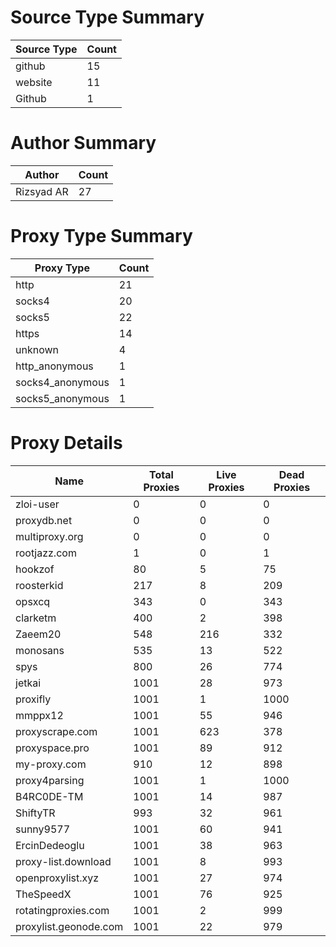 # Source Type Summary

| Source Type | Count |
|-------------|-------|
| github | 15 |
| website | 11 |
| Github | 1 |


# Author Summary

| Author | Count |
|--------|-------|
| Rizsyad AR | 27 |


# Proxy Type Summary

| Proxy Type | Count |
|------------|-------|
| http | 21 |
| socks4 | 20 |
| socks5 | 22 |
| https | 14 |
| unknown | 4 |
| http_anonymous | 1 |
| socks4_anonymous | 1 |
| socks5_anonymous | 1 |


# Proxy Details

| Name | Total Proxies | Live Proxies | Dead Proxies |
|------|---------------|--------------|---------------|
| zloi-user | 0 | 0 | 0 |
| proxydb.net | 0 | 0 | 0 |
| multiproxy.org | 0 | 0 | 0 |
| rootjazz.com | 1 | 0 | 1 |
| hookzof | 80 | 5 | 75 |
| roosterkid | 217 | 8 | 209 |
| opsxcq | 343 | 0 | 343 |
| clarketm | 400 | 2 | 398 |
| Zaeem20 | 548 | 216 | 332 |
| monosans | 535 | 13 | 522 |
| spys | 800 | 26 | 774 |
| jetkai | 1001 | 28 | 973 |
| proxifly | 1001 | 1 | 1000 |
| mmppx12 | 1001 | 55 | 946 |
| proxyscrape.com | 1001 | 623 | 378 |
| proxyspace.pro | 1001 | 89 | 912 |
| my-proxy.com | 910 | 12 | 898 |
| proxy4parsing | 1001 | 1 | 1000 |
| B4RC0DE-TM | 1001 | 14 | 987 |
| ShiftyTR | 993 | 32 | 961 |
| sunny9577 | 1001 | 60 | 941 |
| ErcinDedeoglu | 1001 | 38 | 963 |
| proxy-list.download | 1001 | 8 | 993 |
| openproxylist.xyz | 1001 | 27 | 974 |
| TheSpeedX | 1001 | 76 | 925 |
| rotatingproxies.com | 1001 | 2 | 999 |
| proxylist.geonode.com | 1001 | 22 | 979 |
